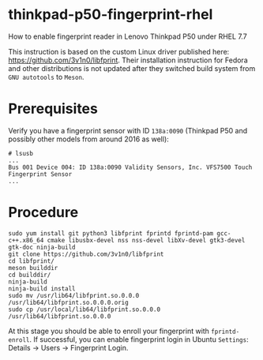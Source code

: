 # thinkpad-p50-fingerprint-rhel
How to enable fingerprint reader in Lenovo Thinkpad P50 under RHEL 7.7

This instruction is based on the custom Linux driver published here: https://github.com/3v1n0/libfprint. Their installation instruction for Fedora and other distributions is not updated after they switched build system from `GNU autotools` to `Meson`.

# Prerequisites
Verify you have a fingerprint sensor with ID `138a:0090` (Thinkpad P50 and possibly other models from around 2016 as well):
```
# lsusb
...
Bus 001 Device 004: ID 138a:0090 Validity Sensors, Inc. VFS7500 Touch Fingerprint Sensor
...
```
# Procedure
```
sudo yum install git python3 libfprint fprintd fprintd-pam gcc-c++.x86_64 cmake libusbx-devel nss nss-devel libXv-devel gtk3-devel gtk-doc ninja-build
git clone https://github.com/3v1n0/libfprint
cd libfprint/
meson builddir
cd builddir/
ninja-build
ninja-build install
sudo mv /usr/lib64/libfprint.so.0.0.0 /usr/lib64/libfprint.so.0.0.0.orig
sudo cp /usr/local/lib64/libfprint.so.0.0.0 /usr/lib64/libfprint.so.0.0.0
```
At this stage you should be able to enroll your fingerprint with `fprintd-enroll`. If successful, you can enable fingerprint login in Ubuntu `Settings`: Details -> Users -> Fingerprint Login.
